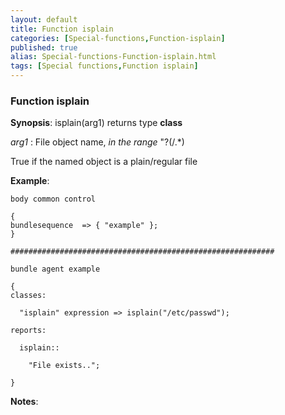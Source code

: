 ```yaml
---
layout: default
title: Function isplain
categories: [Special-functions,Function-isplain]
published: true
alias: Special-functions-Function-isplain.html
tags: [Special functions,Function isplain]
---
```


### Function isplain

**Synopsis**: isplain(arg1) returns type **class**

  
 *arg1* : File object name, *in the range* "?(/.\*)   

True if the named object is a plain/regular file

**Example**:  
   

```cf3
body common control

{
bundlesequence  => { "example" };
}

###########################################################

bundle agent example

{     
classes:

  "isplain" expression => isplain("/etc/passwd");

reports:

  isplain::

    "File exists..";

}
```

**Notes**:  
   
